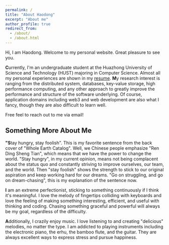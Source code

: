 ```yaml
---
permalink: /
title: "About Haodong"
excerpt: "About me"
author_profile: true
redirect_from: 
  - /about/
  - /about.html
---
```

Hi, I am Haodong. Welcome to my personal website. Great pleasure to see you.

**C**urrently, I'm an undergraduate student at the Huazhong University of Science and Technology (HUST) majoring in Computer Science. Almost all my personal experiences are shown in my [resume](https://sleepylgod.github.io/cv/). **M**y research interest is ranging from the distributed system, databases, key-value storage, high performance computing, and any other approach to greatly improve the performance and structure of the software underlying. Of course, application domains including web3 and web development are also what I fancy, though they are also difficult to learn well.

Free feel to reach out to me via email!

Something More About Me
-----------------------

**"S**tay hungry, stay foolish". This is my favorite sentence from the back cover of "Whole Earth Catalog". Well, we Chinese people emphasize "Ren Ding Sheng Tian", which means that we have the power to change the world. "Stay hungry", in my current opinion,  means not being complacent about the status quo and constantly striving to improve ourselves, our team, and the world. Then "stay foolish" shows the strength to stick to our original aspiration and keep working hard for our dreams. "Go on struggling, and go on dream-chasing", this is my explanation of the sentence now.

**I** am an extreme perfectionist, sticking to something continuously if I think it's meaningful. I love the melody of fingertips colliding with keyboards and love the feeling of making something interesting, efficient, and useful with thinking and coding. Chasing something graceful and powerful will always be my goal, regardless of the difficulty.

**A**dditionally, I crazily enjoy music. I love listening to and creating "delicious" melodies, no matter the type. I am addicted to playing instruments including the electronic piano, the erhu, the bamboo flute, and the guitar. They are always excellent ways to express stress and pursue happiness.
